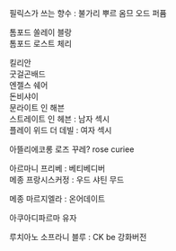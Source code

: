 필릭스가 쓰는 향수 : 불가리 뿌르 옴므 오드 퍼퓸

톰포드 쏠레이 블랑  
톰포드 로스트 체리  

킬리안  
굿걸곤배드  
엔젤스 쉐어  
돈비샤이  
문라이트 인 해븐  
스트레이트 인 헤븐 : 남자 섹시  
플레이 위드 더 데빌 : 여자 섹시  

아뜰리에코롱 로즈 꾸레? rose curiee

아르마니 프리베 : 베티베디버  
메종 프랑시스커정 : 우드 샤틴 무드  

메종 마르지엘라 : 온어데이트

아쿠아디파르마 유자

루치아노 소프라니 블루 : CK be 강화버전